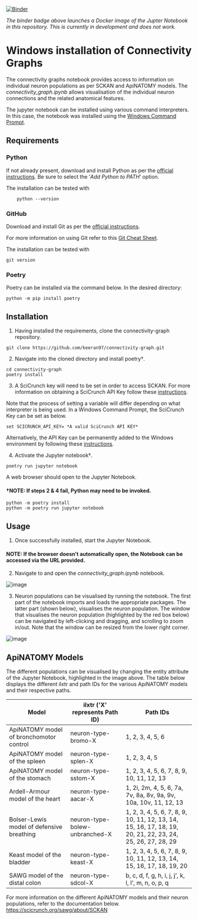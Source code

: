 [![Binder](https://mybinder.org/badge_logo.svg)](https://mybinder.org/v2/gh/keeran97/connectivity-graph/HEAD)

*The binder badge above launches a Docker image of the Jupter Notebook in this repository. This is currently in development and does not work.*

# Windows installation of Connectivity Graphs

The connectivity graphs notebook provides access to information on individual neuron populations as per SCKAN and ApiNATOMY models. The *connectivity_graph.ipynb* allows visualisation of the individual neuron connections and the related anatomical features.

The jupyter notebook can be installed using various command interpreters. In this case, the notebook was installed using the [Windows Command Prompt](https://www.lifewire.com/how-to-open-command-prompt-2618089).

## Requirements

### Python
If not already present, download and install Python as per the [official instructions](https://www.python.org/downloads/). Be sure to select the ‘*Add Python to PATH*’ option.
                      
The installation can be tested with
```
    python --version
```

### GitHub
Download and install Git as per the [official instructions](https://github.com/git-guides/install-git).

For more information on using Git refer to this [Git Cheat Sheet](https://education.github.com/git-cheat-sheet-education.pdf).

The installation can be tested with 
```
git version
```

### Poetry
Poetry can be installed via the command below. In the desired directory:
```
python -m pip install poetry
```

## Installation

1.	 Having installed the requirements, clone the connectivity-graph repository.
```
git clone https://github.com/keeran97/connectivity-graph.git
```

2.	Navigate into the cloned directory and install poetry†.
```
cd connectivity-graph
poetry install
```

3.	A SciCrunch key will need to be set in order to access SCKAN. For more information on obtaining a SciCrunch API Key follow these [instructions](https://docs.sparc.science/docs/accessing-scicrunch-vocabulary-services#getting-an-api-key-to-access-scicrunch).

Note that the process of setting a variable will differ depending on what interpreter is being used. In a Windows Command Prompt, the SciCrunch Key can be set as below.
```
set SCICRUNCH_API_KEY= *A valid SciCrunch API KEY*
```

Alternatively, the API Key can be permanently added to the Windows environment by following these [instructions](https://www.howtogeek.com/787217/how-to-edit-environment-variables-on-windows-10-or-11/).

4.	Activate the Jupyter notebook†.
```
poetry run jupyter notebook
```

A web browser should open to the Jupyter Notebook.

#### †NOTE: If steps 2 & 4 fail, Python may need to be invoked.
```
python -m poetry install
python -m poetry run jupyter notebook
```

## Usage
1.	Once successfully installed, start the Jupyter Notebook.

#### NOTE: If the browser doesn’t automatically open, the Notebook can be accessed via the URL provided.

2.	Navigate to and open the *connectivity_graph.ipynb* notebook.

![image](https://github.com/keeran97/connectivity-graph/assets/85910337/8574979c-987f-410c-8549-cb38c958444f)
 
3.	Neuron populations can be visualised by running the notebook. The first part of the notebook imports and loads the appropriate packages. The latter part (shown below), visualises the neuron population. The window that visualises the neuron population (highlighted by the red box below) can be navigated by left-clicking and dragging, and scrolling to zoom in/out. Note that the window can be resized from the lower right corner.

![image](https://github.com/keeran97/connectivity-graph/assets/85910337/a3ea594f-bf5f-468a-92c2-56321d6837d7)

## ApiNATOMY Models

The different populations can be visualised by changing the entity attribute of the Jupyter Notebook, highlighted in the image above. 
The table below displays the different ilxtr and path IDs for the various ApiNATOMY models and their respective paths.

| **Model**                                 | **ilxtr** ('X' represents Path ID) | **Path IDs**                                                          |
| ----------------------------------------- | ---------------------------------- | --------------------------------------------------------------------- |
| ApiNATOMY model of bronchomotor control   | neuron-type-bromo-X                | 1, 2, 3, 4, 5, 6                                                      |
| ApiNATOMY model of the spleen             | neuron-type-splen-X                | 1, 2, 3, 4, 5                                                         |
| ApiNATOMY model of the stomach            | neuron-type-sstom-X                | 1, 2, 3, 4, 5, 6, 7, 8, 9, 10, 11, 12, 13                             |
| Ardell-Armour model of the heart          | neuron-type-aacar-X                | 1, 2i, 2m, 4, 5, 6, 7a, 7v, 8a, 8v, 9a, 9v, 10a, 10v, 11, 12, 13      |
| Bolser-Lewis model of defensive breathing | neuron-type-bolew-unbranched-X     | 1, 2, 3, 4, 5, 6, 7, 8, 9, 10, 11, 12, 13, 14, 15, 16, 17, 18, 19, 20, 21, 22, 23, 24, 25, 26, 27, 28, 29 |
| Keast model of the bladder                | neuron-type-keast-X                | 1, 2, 3, 4, 5, 6, 7, 8, 9, 10, 11, 12, 13, 14, 15, 16, 17, 18, 19, 20 |
| SAWG model of the distal colon            | neuron-type-sdcol-X                | b, c, d, f, g, h, i, j, j’, k, l, l’, m, n, o, p, q                   |

For more information on the different ApiNATOMY models and their neuron populations, refer to the documentation below.
https://scicrunch.org/sawg/about/SCKAN

